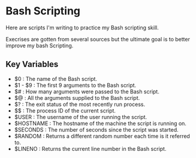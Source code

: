 # Bash Scripting 

Here are scripts I'm writing to practice my Bash scripting skill.

Execrises are gotten from several sources but the ultimate goal is to better improve my bash Scripting.

## Key Variables 

- $0 : The name of the Bash script.
- $1 - $9 : The first 9 arguments to the Bash script.
- $# : How many arguments were passed to the Bash script.
- $@ : All the arguments supplied to the Bash script.
- $? : The exit status of the most recently run process.
- $$ : The process ID of the current script.
- $USER : The username of the user running the script.
- $HOSTNAME : The hostname of the machine the script is running on.
- $SECONDS : The number of seconds since the script was started.
- $RANDOM : Returns a different random number each time is it referred to.
- $LINENO : Returns the current line number in the Bash script.


